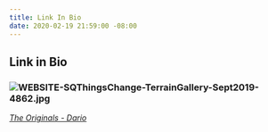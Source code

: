```yaml
---
title: Link In Bio
date: 2020-02-19 21:59:00 -08:00
---
```


## Link in Bio

### ![WEBSITE-SQThingsChange-TerrainGallery-Sept2019-4862.jpg](/uploads/WEBSITE-SQThingsChange-TerrainGallery-Sept2019-4862.jpg)
*[The Originals - Dario](https://factorytown.click/Originals-Dario)*